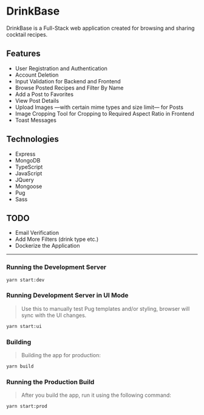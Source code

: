 # **DrinkBase**

DrinkBase is a Full-Stack web application created for browsing and sharing cocktail recipes.

## **Features**

- User Registration and Authentication
- Account Deletion
- Input Validation for Backend and Frontend
- Browse Posted Recipes and Filter By Name
- Add a Post to Favorites
- View Post Details
- Upload Images —with certain mime types and size limit— for Posts
- Image Cropping Tool for Cropping to Required Aspect Ratio in Frontend
- Toast Messages

## **Technologies**

- Express
- MongoDB
- TypeScript
- JavaScript
- JQuery
- Mongoose
- Pug
- Sass

## **TODO**

- Email Verification
- Add More Filters (drink type etc.)
- Dockerize the Application

---

### **Running the Development Server**

```bash
yarn start:dev
```

### **Running Development Server in UI Mode**

> Use this to manually test Pug templates and/or styling, browser will sync with the UI changes.

```bash
yarn start:ui
```

### **Building**

> Building the app for production:

```bash
yarn build
```

### **Running the Production Build**

> After you build the app, run it using the following command:

```bash
yarn start:prod
```
